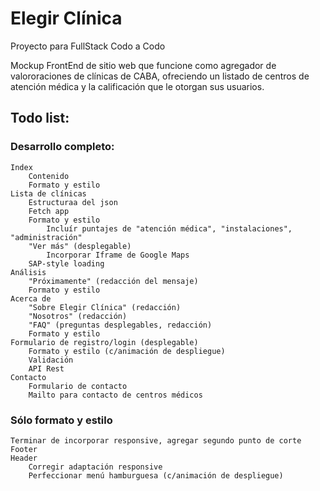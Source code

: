 # Elegir Clínica
Proyecto para FullStack Codo a Codo

Mockup FrontEnd de sitio web que funcione como agregador de valororaciones de clínicas de CABA, ofreciendo un listado de centros de atención médica y la calificación que le otorgan sus usuarios.

## Todo list:

### Desarrollo completo:
    Index
        Contenido
        Formato y estilo
    Lista de clínicas
        Estructuraa del json
        Fetch app
        Formato y estilo
            Incluír puntajes de "atención médica", "instalaciones", "administración"
        "Ver más" (desplegable)
            Incorporar Iframe de Google Maps
        SAP-style loading
    Análisis
        "Próximamente" (redacción del mensaje)
        Formato y estilo
    Acerca de
        "Sobre Elegir Clínica" (redacción)
        "Nosotros" (redacción)
        "FAQ" (preguntas desplegables, redacción)
        Formato y estilo
    Formulario de registro/login (desplegable)
        Formato y estilo (c/animación de despliegue)
        Validación
        API Rest
    Contacto
        Formulario de contacto
        Mailto para contacto de centros médicos

### Sólo formato y estilo
    Terminar de incorporar responsive, agregar segundo punto de corte
    Footer
    Header
        Corregir adaptación responsive
        Perfeccionar menú hamburguesa (c/animación de despliegue)